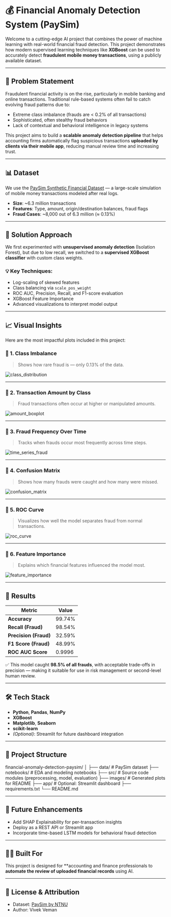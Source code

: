 # 💰 Financial Anomaly Detection System (PaySim)

Welcome to a cutting-edge AI project that combines the power of machine learning with real-world financial fraud detection. This project demonstrates how modern supervised learning techniques like **XGBoost** can be used to accurately detect **fraudulent mobile money transactions**, using a publicly available dataset.

---

## 📌 Problem Statement

Fraudulent financial activity is on the rise, particularly in mobile banking and online transactions. Traditional rule-based systems often fail to catch evolving fraud patterns due to:

- Extreme class imbalance (frauds are < 0.2% of all transactions)
- Sophisticated, often stealthy fraud behaviors
- Lack of contextual and behavioral intelligence in legacy systems

This project aims to build a **scalable anomaly detection pipeline** that helps accounting firms automatically flag suspicious transactions **uploaded by clients via their mobile app**, reducing manual review time and increasing trust.

---

## 📊 Dataset

We use the [PaySim Synthetic Financial Dataset](https://www.kaggle.com/datasets/ntnu-testimon/paysim1) — a large-scale simulation of mobile money transactions modeled after real logs.

- **Size**: ~6.3 million transactions
- **Features**: Type, amount, origin/destination balances, fraud flags
- **Fraud Cases**: ~8,000 out of 6.3 million (≈ 0.13%)

---

## 🧠 Solution Approach

We first experimented with **unsupervised anomaly detection** (Isolation Forest), but due to low recall, we switched to a **supervised XGBoost classifier** with custom class weights.

### 💡 Key Techniques:
- Log-scaling of skewed features
- Class balancing via `scale_pos_weight`
- ROC AUC, Precision, Recall, and F1-score evaluation
- XGBoost Feature Importance
- Advanced visualizations to interpret model output

---

## 📈 Visual Insights

Here are the most impactful plots included in this project:

### 📌 1. Class Imbalance  
> Shows how rare fraud is — only 0.13% of the data.

![class_distribution](images/class_distribution.png)

---

### 📌 2. Transaction Amount by Class  
> Fraud transactions often occur at higher or manipulated amounts.

![amount_boxplot](images/amount_boxplot.png)

---

### 📌 3. Fraud Frequency Over Time  
> Tracks when frauds occur most frequently across time steps.

![time_series_fraud](images/time_series_fraud.png)

---

### 📌 4. Confusion Matrix  
> Shows how many frauds were caught and how many were missed.

![confusion_matrix](images/confusion_matrix.png)

---

### 📌 5. ROC Curve  
> Visualizes how well the model separates fraud from normal transactions.

![roc_curve](images/roc_curve.png)

---

### 📌 6. Feature Importance  
> Explains which financial features influenced the model most.

![feature_importance](images/feature_importance.png)

---

## 🚀 Results

| Metric           | Value        |
|------------------|--------------|
| **Accuracy**     | 99.74%       |
| **Recall (Fraud)** | 98.54%     |
| **Precision (Fraud)** | 32.59% |
| **F1 Score (Fraud)** | 48.99%  |
| **ROC AUC Score** | 0.9996      |

✅ This model caught **98.5% of all frauds**, with acceptable trade-offs in precision — making it suitable for use in risk management or second-level human review.

---

## 🛠️ Tech Stack

- **Python**, **Pandas**, **NumPy**
- **XGBoost**
- **Matplotlib**, **Seaborn**
- **scikit-learn**
- *(Optional)*: Streamlit for future dashboard integration

---

## 📁 Project Structure

financial-anomaly-detection-paysim/
│
├── data/ # PaySim dataset
├── notebooks/ # EDA and modeling notebooks
├── src/ # Source code modules (preprocessing, model, evaluation)
├── images/ # Generated plots for README
├── app/ # Optional: Streamlit dashboard
├── requirements.txt
└── README.md


---

## 🧠 Future Enhancements

- Add SHAP Explainability for per-transaction insights
- Deploy as a REST API or Streamlit app
- Incorporate time-based LSTM models for behavioral fraud detection

---

## 👨‍💼 Built For

This project is designed for **accounting and finance professionals to **automate the review of uploaded financial records** using AI.

---

## 📎 License & Attribution

- Dataset: [PaySim by NTNU](https://www.kaggle.com/datasets/ealaxi/paysim1)
- Author: Vivek Veman